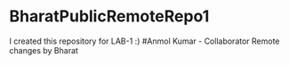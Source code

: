 # BharatPublicRemoteRepo1
I created this repository for LAB-1 :)
#Anmol Kumar - Collaborator
Remote changes by Bharat
